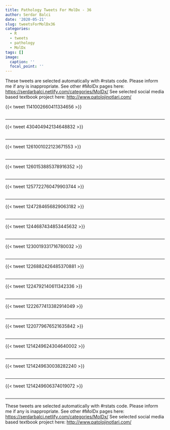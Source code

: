 ```yaml
---
title: Pathology Tweets For MolDx - 36
author: Serdar Balci
date: '2020-05-21'
slug: tweetsForMolDx36
categories:
  - R
  - tweets
  - pathology
  - MolDx
tags: []
image:
  caption: ''
  focal_point: ''
---
```



These tweets are selected automatically with #rstats code. Please inform me if any is inappropriate.
See other #MolDx pages here: https://serdarbalci.netlify.com/categories/MolDx/ 
See selected social media based textbook project here: http://www.patolojinotlari.com/

{{< tweet 1141002660411334656 >}}
<br>
<br>
<hr>
{{< tweet 430404942134648832 >}}
<br>
<br>
<hr>
{{< tweet 1261001022123671553 >}}
<br>
<br>
<hr>
{{< tweet 1260153885378916352 >}}
<br>
<br>
<hr>
{{< tweet 1257722760479903744 >}}
<br>
<br>
<hr>
{{< tweet 1247284656829063182 >}}
<br>
<br>
<hr>
{{< tweet 1244687434853445632 >}}
<br>
<br>
<hr>
{{< tweet 1230019331716780032 >}}
<br>
<br>
<hr>
{{< tweet 1226882426485370881 >}}
<br>
<br>
<hr>
{{< tweet 1224792140611342336 >}}
<br>
<br>
<hr>
{{< tweet 1222677413382914049 >}}
<br>
<br>
<hr>
{{< tweet 1220779676521635842 >}}
<br>
<br>
<hr>
{{< tweet 1214249624304640002 >}}
<br>
<br>
<hr>
{{< tweet 1214249630038282240 >}}
<br>
<br>
<hr>
{{< tweet 1214249606374019072 >}}
<br>
<br>
<hr>


These tweets are selected automatically with #rstats code. Please inform me if any is inappropriate.
See other #MolDx pages here: https://serdarbalci.netlify.com/categories/MolDx/ 
See selected social media based textbook project here: http://www.patolojinotlari.com/
